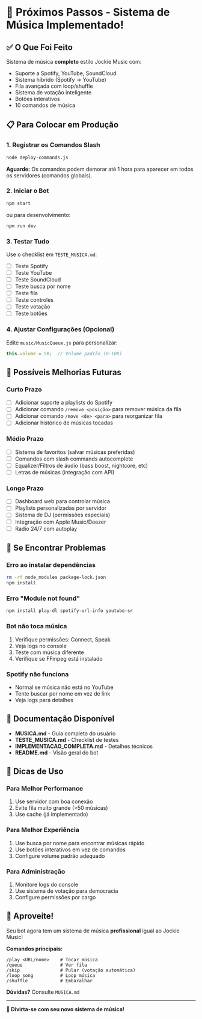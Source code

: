 # 🚀 Próximos Passos - Sistema de Música Implementado!

## ✅ O Que Foi Feito

Sistema de música **completo** estilo Jockie Music com:
- Suporte a Spotify, YouTube, SoundCloud
- Sistema híbrido (Spotify → YouTube)
- Fila avançada com loop/shuffle
- Sistema de votação inteligente
- Botões interativos
- 10 comandos de música

## 📋 Para Colocar em Produção

### 1. Registrar os Comandos Slash
```bash
node deploy-commands.js
```

**Aguarde:** Os comandos podem demorar até 1 hora para aparecer em todos os servidores (comandos globais).

### 2. Iniciar o Bot
```bash
npm start
```

ou para desenvolvimento:
```bash
npm run dev
```

### 3. Testar Tudo

Use o checklist em `TESTE_MUSICA.md`:
- [ ] Teste Spotify
- [ ] Teste YouTube  
- [ ] Teste SoundCloud
- [ ] Teste busca por nome
- [ ] Teste fila
- [ ] Teste controles
- [ ] Teste votação
- [ ] Teste botões

### 4. Ajustar Configurações (Opcional)

Edite `music/MusicQueue.js` para personalizar:
```javascript
this.volume = 50;  // Volume padrão (0-100)
```

## 🔧 Possíveis Melhorias Futuras

### Curto Prazo
- [ ] Adicionar suporte a playlists do Spotify
- [ ] Adicionar comando `/remove <posição>` para remover música da fila
- [ ] Adicionar comando `/move <de> <para>` para reorganizar fila
- [ ] Adicionar histórico de músicas tocadas

### Médio Prazo
- [ ] Sistema de favoritos (salvar músicas preferidas)
- [ ] Comandos com slash commands autocomplete
- [ ] Equalizer/Filtros de áudio (bass boost, nightcore, etc)
- [ ] Letras de músicas (integração com API)

### Longo Prazo
- [ ] Dashboard web para controlar música
- [ ] Playlists personalizadas por servidor
- [ ] Sistema de DJ (permissões especiais)
- [ ] Integração com Apple Music/Deezer
- [ ] Radio 24/7 com autoplay

## 🐛 Se Encontrar Problemas

### Erro ao instalar dependências
```bash
rm -rf node_modules package-lock.json
npm install
```

### Erro "Module not found"
```bash
npm install play-dl spotify-url-info youtube-sr
```

### Bot não toca música
1. Verifique permissões: Connect, Speak
2. Veja logs no console
3. Teste com música diferente
4. Verifique se FFmpeg está instalado

### Spotify não funciona
- Normal se música não está no YouTube
- Tente buscar por nome em vez de link
- Veja logs para detalhes

## 📖 Documentação Disponível

- **MUSICA.md** - Guia completo do usuário
- **TESTE_MUSICA.md** - Checklist de testes
- **IMPLEMENTACAO_COMPLETA.md** - Detalhes técnicos
- **README.md** - Visão geral do bot

## 🎯 Dicas de Uso

### Para Melhor Performance
1. Use servidor com boa conexão
2. Evite fila muito grande (>50 músicas)
3. Use cache (já implementado)

### Para Melhor Experiência
1. Use busca por nome para encontrar músicas rápido
2. Use botões interativos em vez de comandos
3. Configure volume padrão adequado

### Para Administração
1. Monitore logs do console
2. Use sistema de votação para democracia
3. Configure permissões por cargo

## 🎉 Aproveite!

Seu bot agora tem um sistema de música **profissional** igual ao Jockie Music!

**Comandos principais:**
```
/play <URL/nome>    # Tocar música
/queue              # Ver fila
/skip               # Pular (votação automática)
/loop song          # Loop música
/shuffle            # Embaralhar
```

**Dúvidas?** Consulte `MUSICA.md`

---

**🎵 Divirta-se com seu novo sistema de música!**

